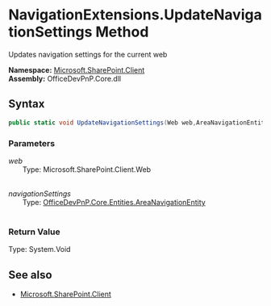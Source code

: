 # NavigationExtensions.UpdateNavigationSettings Method  
Updates navigation settings for the current web  

**Namespace:** [Microsoft.SharePoint.Client](Microsoft.SharePoint.Client.md)  
**Assembly:** OfficeDevPnP.Core.dll  
## Syntax
```C#
public static void UpdateNavigationSettings(Web web,AreaNavigationEntity navigationSettings)
```
### Parameters
*web*  
&emsp;&emsp;Type: Microsoft.SharePoint.Client.Web  
&emsp;&emsp;  
  
*navigationSettings*  
&emsp;&emsp;Type: [OfficeDevPnP.Core.Entities.AreaNavigationEntity](OfficeDevPnP.Core.Entities.AreaNavigationEntity.md)  
&emsp;&emsp;  
  
### Return Value
Type: System.Void  

## See also
- [Microsoft.SharePoint.Client](Microsoft.SharePoint.Client.md)
